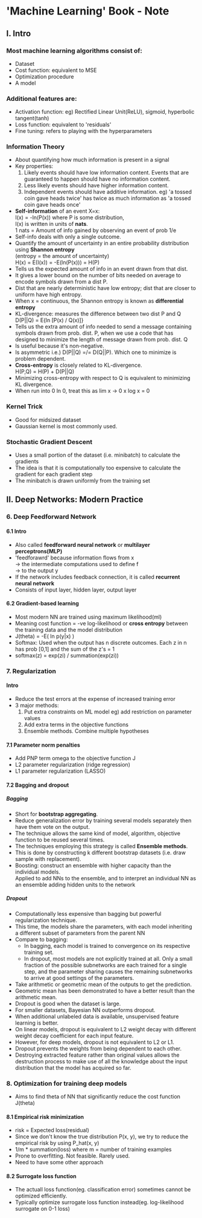 # 'Machine Learning' Book - Note


## I. Intro
### Most machine learning algorithms consist of:
* Dataset
* Cost function: equivalent to MSE
* Optimization procedure
* A model

### Additional features are:
* Activation function: eg) Rectified Linear Unit(ReLU), sigmoid, hyperbolic tangent(tanh)
* Loss function: equivalent to 'residuals'
* Fine tuning: refers to playing with the hyperparameters

### Information Theory
* About quantifying how much information is present in a signal
* Key properties:  
    1) Likely events should have low information content. Events that are guaranteed to happen should have no information content.
    2) Less likely events should have higher information content.
    3) Independent events should have additive information. eg) 'a tossed coin gave heads twice' has twice as much information as 'a tossed coin gave heads once'
* **Self-information** of an event X=x:  
I(x) = -ln(P(x)) where P is some distribution,  
I(x) is written in units of **nats**.  
1 nats = Amount of info gained by observing an event of prob 1/e
* Self-info deals with only a single outcome. 
* Quantify the amount of uncertainty in an entire probability distribution using **Shannon entropy**  
(entropy = the amount of uncertainty)  
H(x) = E(I(x)) = -E(ln(P(x))) = H(P)  
* Tells us the expected amount of info in an event drawn from that dist.
* It gives a lower bound on the number of bits needed on average to encode symbols drawn from a dist P.
* Dist that are nearly deterministic have low entropy; dist that are closer to uniform have high entropy.
* When x = continuous, the Shannon entropy is known as **differential entropy**
* KL-divergence: measures the difference between two dist P and Q  
D(P||Q) = E{ln [P(x) / Q(x)]}
* Tells us the extra amount of info needed to send a message containing symbols drawn from prob. dist. P, when we use a code that has designed to minimize the length of message drawn from prob. dist. Q
* Is useful because it's non-negative.
* Is asymmetric i.e.) D(P||Q) =/= D(Q||P). Which one to minimize is problem dependent.
* **Cross-entropy** is closely related to KL-divergence.  
H(P,Q) = H(P) + D(P||Q)
* Minimizing cross-entropy with respect to Q is equivalent to minimizing KL divergence.
* When run into 0 ln 0, treat this as lim x &rarr; 0 x log x = 0

### Kernel Trick
* Good for midsized dataset
* Gaussian kernel is most commonly used.

### Stochastic Gradient Descent
* Uses a small portion of the dataset (i.e. minibatch) to calculate the gradients
* The idea is that it is computationally too expensive to calculate the gradient for each gradient step
* The minibatch is drawn uniformly from the training set

## II. Deep Networks: Modern Practice
### 6. Deep Feedforward Network
#### 6.1 Intro
* Also called **feedforward neural network** or **multilayer perceptrons(MLP)**
* 'feedforawrd' because information flows from x  
&rarr; the intermediate computations used to define f  
&rarr; to the output y
* If the network includes feedback connection, it is called **recurrent neural network**
* Consists of input layer, hidden layer, output layer
  
#### 6.2 Gradient-based learning
* Most modern NN are trained using maximum likelihood(ml)
* Meaning cost function = -ve log-likelihood or **cross entropy** between the training data and the model distribution
* J(theta) = -E( ln p(y|x) )
* Softmax: Used when the output has n discrete outcomes. Each z in n has prob [0,1] and the sum of the z's = 1
* softmax(z) = exp(zi) / summation(exp(zi))
  
### 7. Regularization
#### Intro
* Reduce the test errors at the expense of increased training error
* 3 major methods:  
    1) Put extra constraints on ML model eg) add restriction on parameter values
    2) Add extra terms in the objective functions
    3) Ensemble methods. Combine multiple hypotheses
  
#### 7.1 Parameter norm penalties
* Add PNP term omega to the objective function J
* L2 parameter regularization (ridge regression)
* L1 parameter regularization (LASSO)
  
#### 7.2 Bagging and dropout
##### Bagging
* Short for **bootstrap aggregating**.
* Reduce generalization error by training several models separately then have them vote on the output.
* The technique allows the same kind of model, algorithm, objective function to be reused several times.
* The techniques employing this strategy is called **Ensemble methods**.
* This is done by constructing k different bootstrap datasets (i.e. draw sample with replacement).
* Boosting: construct an ensemble with higher capacity than the individual models.  
Applied to add NNs to the ensemble, and to interpret an individual NN as an ensemble adding hidden units to the network  
  
##### Dropout
* Computationally less expensive than bagging but powerful regularization technique.
* This time, the models share the parameters, with each model inheriting a different subset of parameters from the parent NN
* Compare to bagging:
    - In bagging, each model is trained to convergence on its respective training set.
    - In dropout, most models are not explicitly trained at all. Only a small fraction of the possible subnetworks are each trained for a single step, and the parameter sharing causes the remaining subnetworks to arrive at good settings of the parameters.
* Take arithmetic or geometric mean of the outputs to get the prediction.
* Geometric mean has been demonstrated to have a better result than the arithmetic mean.
* Dropout is good when the dataset is large.
* For smaller datasets, Bayesian NN outperforms dropout.
* When additional unlabeled data is available, unsupervised feature learning is better.
* On linear models, dropout is equivalent to L2 weight decay with different weight decay coefficient for each input feature.
* However, for deep models, dropout is not equivalent to L2 or L1.
* Dropout prevents the weights from being dependent to each other.
* Destroying extracted feature rather than original values allows the destruction process to make use of all the knowledge about the input distribution that the model has acquired so far.
  
### 8. Optimization for training deep models
* Aims to find theta of NN that significantly reduce the cost function J(theta)
#### 8.1 Empirical risk minimization
* risk = Expected loss(residual)
* Since we don't know the true distribution P(x, y), we try to reduce the empirical risk by using P_hat(x, y)
* 1/m * summation(loss) where m = number of training examples
* Prone to overfitting. Not feasible. Rarely used.
* Need to have some other approach
#### 8.2 Surrogate loss function
* The actuall loss function(eg. classification error) sometimes cannot be optimized efficiently.
* Typically optimize surrogate loss function instead(eg. log-likelihood surrogate on 0-1 loss) 

